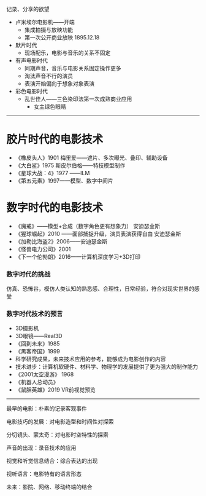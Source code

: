 记录、分享的欲望

- 卢米埃尔电影机——开端
    - 集成拍摄与放映功能
    - 第一次公开商业放映 1895.12.18
- 默片时代
    - 现场配乐，电影与音乐的关系不固定
- 有声电影时代
    - 同期声音，音乐与电影关系固定操作更多
    - 淘汰声音不行的演员
    - 表演开始偏向于想象对象表演
- 彩色电影时代
    - 乱世佳人——三色染印法第一次成熟商业应用
        - 女主绿色眼睛

---

# 胶片时代的电影技术

- 《橡皮头人》1901 梅里爱——遮片、多次曝光、叠印、辅助设备
- 《大白鲨》1975 斯皮尔伯格——特技模型制作
- 《星球大战：4》1977 ——ILM
- 《第五元素》1997——模型、数字中间片

# 数字时代的电影技术

- 《魔戒》——模型+合成（数字角色更有想象力） 安迪瑟金斯
- 《猩球崛起》2010 ——面部捕捉升级，演员表演获得自由 安迪瑟金斯
- 《加勒比海盗2》2006——安迪瑟金斯
- 《怪兽电力公司》2001
- 《下一个伦勃朗》2016——计算机深度学习+3D打印

### 数字时代的挑战

仿真、恐怖谷，模仿人类认知的熟悉感、合理性，日常经验，符合对现实世界的感受

### 数字时代技术的预言

- 3D摄影机
- 3D眼镜——Real3D
- 《回到未来》1985
- 《黑客帝国》1999
- 科学研究成果，未来技术应用的参考，能够成为电影创作的内容
- 技术进步：计算机软硬件、材料学、物理学的发展提供了更为强大的制作能力
- 《2001太空漫游》 1968
- 《机器人总动员》
- 《鼠胆英雄》2019 VR前视觉预览

---

最早的电影：朴素的记录客观事件

电影技巧的发展：对电影造型和时间性对探索

分切镜头、蒙太奇：对电影时空特性的探索

声音的出现：录音技术的应用

视觉和听觉信息结合：综合表达的出现

视听语言：电影特有的语言形态

未来：影院、网络、移动终端的结合
